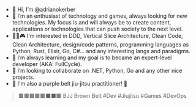 - 👋 Hi, I’m @adrianokerber
- 👀 I’m an enthusiast of technology and games, always looking for new technologies. My focus is and will always be to create content, applications or technologies that can push society to the next level.
- 👨‍💻🎮 I'm interested in DDD, Vertical Slice Architecture, Clean Code, Clean Architecture, design/code patterns, programming languages as Python, Rust, Elixir, Go, C#... and any interesting langs and paradigms.
- 🌱 I’m always learning and my goal is to became an expert-level developer (AKA: FullCycle).
- 💞️ I’m looking to collaborate on .NET, Python, Go and any other nice projects.
- 🥋 I'm also a purple belt jiu-jitsu practitioner! 🤎
>   🟫🟫🟫🟫🟫⬛⬛🟫 BJJ Brown Belt
#Dev #Jiujitsu #Games #DevOps

<!---
adrianokerber/adrianokerber is a ✨ special ✨ repository because its `README.md` (this file) appears on your GitHub profile.
You can click the Preview link to take a look at your changes.
--->
